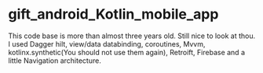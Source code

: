 # gift_android_Kotlin_mobile_app
This code base is more than almost three years old. Still nice to look at thou. I used Dagger hilt, view/data databinding, coroutines, Mvvm,
kotlinx.synthetic(You should not use them again), Retroift, Firebase and a little Navigation architecture. 
